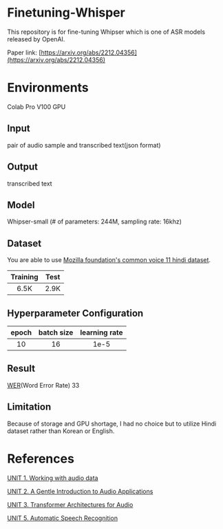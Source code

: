 # Finetuning-Whisper

This repository is for fine-tuning Whipser which is one of ASR models released by OpenAI.

Paper link: [https://arxiv.org/abs/2212.04356](https://arxiv.org/abs/2212.04356)

# Environments

Colab Pro V100 GPU

## Input

pair of audio sample and transcribed text(json format)

## Output

transcribed text

## Model

Whipser-small (# of parameters: 244M, sampling rate: 16khz)

## Dataset

You are able to use [Mozilla foundation's common voice 11 hindi dataset](https://huggingface.co/datasets/mozilla-foundation/common_voice_11_0).

|Training|Test|
|:----:|:----:|
|6.5K|2.9K|

## Hyperparameter Configuration

|epoch|batch size|learning rate|
|:---:|:---:|:---:|
|10|16|1e-5|

## Result

[WER](https://huggingface.co/learn/audio-course/chapter5/evaluation)(Word Error Rate) 33

## Limitation

Because of storage and GPU shortage, I had no choice but to utilize Hindi dataset rather than Korean or English.

# References

[UNIT 1. Working with audio data](https://huggingface.co/learn/audio-course/chapter1/introduction)

[UNIT 2. A Gentle Introduction to Audio Applications](https://huggingface.co/learn/audio-course/chapter2/introduction)

[UNIT 3. Transformer Architectures for Audio](https://huggingface.co/learn/audio-course/chapter3/introduction)

[UNIT 5. Automatic Speech Recognition](https://huggingface.co/learn/audio-course/chapter5/introduction)
